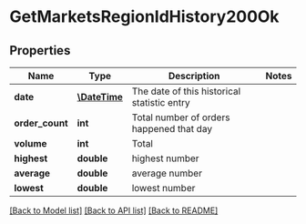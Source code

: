 # GetMarketsRegionIdHistory200Ok

## Properties
Name | Type | Description | Notes
------------ | ------------- | ------------- | -------------
**date** | [**\DateTime**](\DateTime.md) | The date of this historical statistic entry | 
**order_count** | **int** | Total number of orders happened that day | 
**volume** | **int** | Total | 
**highest** | **double** | highest number | 
**average** | **double** | average number | 
**lowest** | **double** | lowest number | 

[[Back to Model list]](../README.md#documentation-for-models) [[Back to API list]](../README.md#documentation-for-api-endpoints) [[Back to README]](../README.md)


